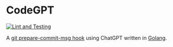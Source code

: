# CodeGPT

[![Lint and Testing](https://github.com/appleboy/CodeGPT/actions/workflows/lint.yml/badge.svg?branch=main)](https://github.com/appleboy/CodeGPT/actions/workflows/lint.yml)

A [git prepare-commit-msg hook](https://git-scm.com/docs/githooks) using ChatGPT written in [Golang](https://go.dev).
